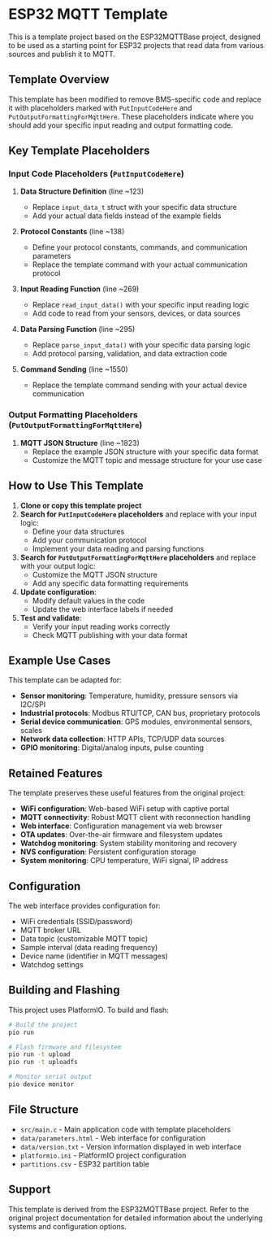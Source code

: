 # ESP32 MQTT Template

This is a template project based on the ESP32MQTTBase project, designed to be used as a starting point for ESP32 projects that read data from various sources and publish it to MQTT.

## Template Overview

This template has been modified to remove BMS-specific code and replace it with placeholders marked with `PutInputCodeHere` and `PutOutputFormattingForMqttHere`. These placeholders indicate where you should add your specific input reading and output formatting code.

## Key Template Placeholders

### Input Code Placeholders (`PutInputCodeHere`)

1. **Data Structure Definition** (line ~123)
   - Replace `input_data_t` struct with your specific data structure
   - Add your actual data fields instead of the example fields

2. **Protocol Constants** (line ~138)
   - Define your protocol constants, commands, and communication parameters
   - Replace the template command with your actual communication protocol

3. **Input Reading Function** (line ~269)
   - Replace `read_input_data()` with your specific input reading logic
   - Add code to read from your sensors, devices, or data sources

4. **Data Parsing Function** (line ~295)
   - Replace `parse_input_data()` with your specific data parsing logic
   - Add protocol parsing, validation, and data extraction code

5. **Command Sending** (line ~1550)
   - Replace the template command sending with your actual device communication

### Output Formatting Placeholders (`PutOutputFormattingForMqttHere`)

1. **MQTT JSON Structure** (line ~1823)
   - Replace the example JSON structure with your specific data format
   - Customize the MQTT topic and message structure for your use case

## How to Use This Template

1. **Clone or copy this template project**
2. **Search for `PutInputCodeHere` placeholders** and replace with your input logic:
   - Define your data structures
   - Add your communication protocol
   - Implement your data reading and parsing functions
3. **Search for `PutOutputFormattingForMqttHere` placeholders** and replace with your output logic:
   - Customize the MQTT JSON structure
   - Add any specific data formatting requirements
4. **Update configuration**:
   - Modify default values in the code
   - Update the web interface labels if needed
5. **Test and validate**:
   - Verify your input reading works correctly
   - Check MQTT publishing with your data format

## Example Use Cases

This template can be adapted for:
- **Sensor monitoring**: Temperature, humidity, pressure sensors via I2C/SPI
- **Industrial protocols**: Modbus RTU/TCP, CAN bus, proprietary protocols
- **Serial device communication**: GPS modules, environmental sensors, scales
- **Network data collection**: HTTP APIs, TCP/UDP data sources
- **GPIO monitoring**: Digital/analog inputs, pulse counting

## Retained Features

The template preserves these useful features from the original project:
- **WiFi configuration**: Web-based WiFi setup with captive portal
- **MQTT connectivity**: Robust MQTT client with reconnection handling
- **Web interface**: Configuration management via web browser
- **OTA updates**: Over-the-air firmware and filesystem updates
- **Watchdog monitoring**: System stability monitoring and recovery
- **NVS configuration**: Persistent configuration storage
- **System monitoring**: CPU temperature, WiFi signal, IP address

## Configuration

The web interface provides configuration for:
- WiFi credentials (SSID/password)
- MQTT broker URL
- Data topic (customizable MQTT topic)
- Sample interval (data reading frequency)
- Device name (identifier in MQTT messages)
- Watchdog settings

## Building and Flashing

This project uses PlatformIO. To build and flash:

```bash
# Build the project
pio run

# Flash firmware and filesystem
pio run -t upload
pio run -t uploadfs

# Monitor serial output
pio device monitor
```

## File Structure

- `src/main.c` - Main application code with template placeholders
- `data/parameters.html` - Web interface for configuration
- `data/version.txt` - Version information displayed in web interface
- `platformio.ini` - PlatformIO project configuration
- `partitions.csv` - ESP32 partition table

## Support

This template is derived from the ESP32MQTTBase project. Refer to the original project documentation for detailed information about the underlying systems and configuration options.
